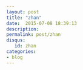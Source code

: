 ```yaml
---
layout: post
title: "zhan"
date:  2015-07-08 18:39:13
description: 
permalink: post/zhan
disqus:
   id: zhan
categories:
- blog
---
```

